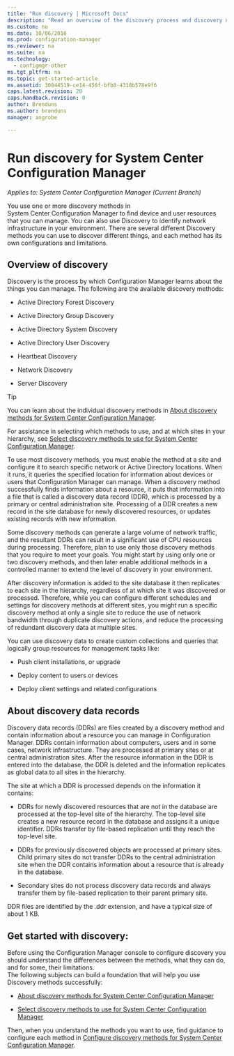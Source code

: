 ```yaml
---
title: "Run discovery | Microsoft Docs"
description: "Read an overview of the discovery process and discovery data records."
ms.custom: na
ms.date: 10/06/2016
ms.prod: configuration-manager
ms.reviewer: na
ms.suite: na
ms.technology:
  - configmgr-other
ms.tgt_pltfrm: na
ms.topic: get-started-article
ms.assetid: 30844519-ce14-456f-bfb8-4318b578e9f6
caps.latest.revision: 20
caps.handback.revision: 0
author: Brendunsms.author: brendunsmanager: angrobe

---
```

# Run discovery for System Center Configuration Manager*Applies to: System Center Configuration Manager (Current Branch)*
You use one or more discovery methods in    
      System Center Configuration Manager to find device and user resources that you can manage. You can also use Discovery to identify  network infrastructure in your environment.  There are several different Discovery methods you can use to discover different things, and each method has its own configurations and limitations.  

## Overview of discovery  
 Discovery is the process by which Configuration Manager learns about the things you can manage. The following are the available discovery methods:  

-   Active Directory Forest Discovery  

-   Active Directory Group Discovery  

-   Active Directory System Discovery  

-   Active Directory User Discovery  

-   Heartbeat Discovery  

-   Network Discovery  

-   Server Discovery  

> [!TIP]  
>  You can learn about the individual discovery methods in [About discovery methods for System Center Configuration Manager](../../../../core/servers/deploy/configure/about-discovery-methods.md).  
>   
>  For assistance in selecting which methods to use, and at which sites in your hierarchy, see  [Select discovery methods to use for System Center Configuration Manager](../../../../core/servers/deploy/configure/select-discovery-methods-to-use.md).  

 To use most discovery methods, you must enable the method at a site and configure it to search specific network or Active Directory locations. When it runs, it queries the specified location for information about devices or users that Configuration Manager can manage.  When a discovery method successfully finds information about a resource, it puts that information  into a file that is called a discovery data record (DDR), which is processed by a primary or central administration site. Processing of a DDR creates a new record in the site database for newly discovered resources, or updates existing records with new information.  

 Some discovery methods can generate a large volume of network traffic, and the resultant DDRs can result in a significant use of CPU resources during processing. Therefore,  plan to  use only those discovery methods that you require to meet your goals. You might start by using  only one or two discovery methods, and then later enable additional methods in a controlled manner to extend the level of discovery in your environment.  

 After discovery information is added to the site database it then replicates to each site in the hierarchy, regardless of at which site it was discovered or processed. Therefore, while you can configure different schedules and settings for discovery methods at different sites, you might run a specific discovery method at only a single site to   reduce the use of network bandwidth through duplicate discovery actions, and reduce the  processing of redundant discovery data at multiple sites.  

 You can use discovery data to create custom collections and queries  that logically group resources for management tasks like:  

-   Push client installations, or upgrade  

-   Deploy content to users or devices  

-   Deploy client settings and related configurations  

##  <a name="BKMK_DDRs"></a> About discovery data records  
 Discovery data records (DDRs) are files created by a discovery method and contain information about a resource you can manage in Configuration Manager. DDRs contain information about computers, users and in some cases, network infrastructure. They are processed at primary sites or at central administration sites. After the resource information in the DDR is entered into the database, the DDR is deleted and the information replicates as global data to all sites in the hierarchy.  

 The site at which a DDR is processed depends on the information it contains:  

-   DDRs for newly discovered resources that are not in the database are processed at the top-level site of the hierarchy. The top-level site creates a new resource record in the database and assigns it a unique identifier. DDRs transfer by file-based replication until they reach the top-level site.  

-   DDRs for previously discovered objects are processed at primary sites. Child primary sites do not transfer DDRs to the central administration site when the DDR contains information about a resource that is already in the database.  

-   Secondary sites do not process discovery data records and always transfer them by file-based replication to their parent primary site.  

DDR files are identified by the .ddr extension, and have a typical size of about 1 KB.  

## Get started with discovery:  
 Before using the Configuration Manager console to configure discovery you should understand the differences between the methods, what they can do, and for some, their limitations.  
The following subjects can build a foundation that will help you use Discovery methods successfully:  

-   [About discovery methods for System Center Configuration Manager](../../../../core/servers/deploy/configure/about-discovery-methods.md)  

-   [Select discovery methods to use for System Center Configuration Manager](../../../../core/servers/deploy/configure/select-discovery-methods-to-use.md)  

Then, when you understand the methods you want to use, find guidance to configure each method in [Configure discovery methods for System Center Configuration Manager](../../../../core/servers/deploy/configure/configure-discovery-methods.md).  
